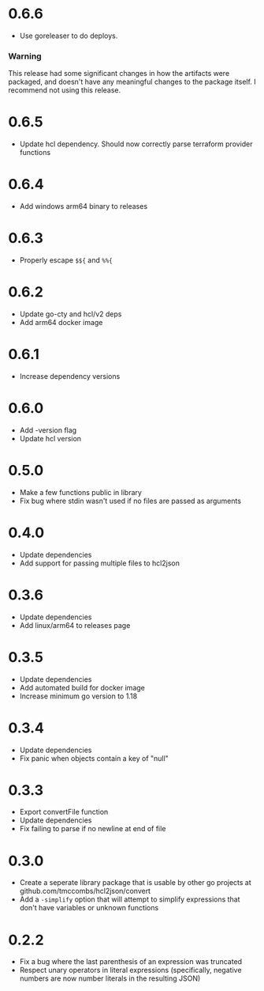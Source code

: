 # 0.6.6

- Use goreleaser to do deploys.

### Warning

This release had some significant changes in how the artifacts were packaged, and doesn't have any meaningful changes to the
package itself. I recommend not using this release.

# 0.6.5

- Update hcl dependency. Should now correctly parse terraform provider functions

# 0.6.4

- Add windows arm64 binary to releases

# 0.6.3

- Properly escape `$${` and `%%{`

# 0.6.2

- Update go-cty and hcl/v2 deps
- Add arm64 docker image

# 0.6.1

- Increase dependency versions

# 0.6.0

- Add -version flag
- Update hcl version

# 0.5.0

- Make a few functions public in library
- Fix bug where stdin wasn't used if no files are passed as arguments

# 0.4.0
- Update dependencies
- Add support for passing multiple files to hcl2json

# 0.3.6
- Update dependencies
- Add linux/arm64 to releases page

# 0.3.5
- Update dependencies
- Add automated build for docker image
- Increase minimum go version to 1.18

# 0.3.4
- Update dependencies
- Fix panic when objects contain a key of "null"

# 0.3.3
- Export convertFile function
- Update dependencies
- Fix failing to parse if no newline at end of file

# 0.3.0
- Create a seperate library package that is usable by other go projects at github.com/tmccombs/hcl2json/convert
- Add a `-simplify` option that will attempt to simplify expressions that don't have variables or unknown functions


# 0.2.2

- Fix a bug where the last parenthesis of an expression was truncated
- Respect unary operators in literal expressions (specifically, negative numbers are now number literals in the resulting JSON)

